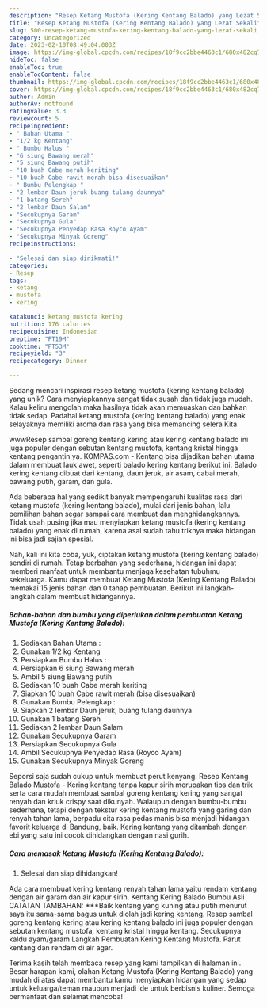 ```yaml
---
description: "Resep Ketang Mustofa (Kering Kentang Balado) yang Lezat Sekali"
title: "Resep Ketang Mustofa (Kering Kentang Balado) yang Lezat Sekali"
slug: 500-resep-ketang-mustofa-kering-kentang-balado-yang-lezat-sekali
category: Uncategorized
date: 2023-02-10T08:49:04.003Z
image: https://img-global.cpcdn.com/recipes/18f9cc2bbe4463c1/680x482cq70/ketang-mustofa-kering-kentang-balado-foto-resep-utama.jpg
hideToc: false
enableToc: true
enableTocContent: false
thumbnail: https://img-global.cpcdn.com/recipes/18f9cc2bbe4463c1/680x482cq70/ketang-mustofa-kering-kentang-balado-foto-resep-utama.jpg
cover: https://img-global.cpcdn.com/recipes/18f9cc2bbe4463c1/680x482cq70/ketang-mustofa-kering-kentang-balado-foto-resep-utama.jpg
author: Admin
authorAv: notfound
ratingvalue: 3.3
reviewcount: 5
recipeingredient:
- " Bahan Utama "
- "1/2 kg Kentang"
- " Bumbu Halus "
- "6 siung Bawang merah"
- "5 siung Bawang putih"
- "10 buah Cabe merah keriting"
- "10 buah Cabe rawit merah bisa disesuaikan"
- " Bumbu Pelengkap "
- "2 lembar Daun jeruk buang tulang daunnya"
- "1 batang Sereh"
- "2 lembar Daun Salam"
- "Secukupnya Garam"
- "Secukupnya Gula"
- "Secukupnya Penyedap Rasa Royco Ayam"
- "Secukupnya Minyak Goreng"
recipeinstructions:

- "Selesai dan siap dinikmati!"
categories:
- Resep
tags:
- ketang
- mustofa
- kering

katakunci: ketang mustofa kering 
nutrition: 176 calories
recipecuisine: Indonesian
preptime: "PT19M"
cooktime: "PT53M"
recipeyield: "3"
recipecategory: Dinner

---
```





Sedang mencari inspirasi resep ketang mustofa (kering kentang balado) yang unik? Cara menyiapkannya sangat tidak susah dan tidak juga mudah. Kalau keliru mengolah maka hasilnya tidak akan memuaskan dan bahkan tidak sedap. Padahal ketang mustofa (kering kentang balado) yang enak selayaknya memiliki aroma dan rasa yang bisa memancing selera Kita.





wwwResep sambal goreng kentang kering atau kering kentang balado ini juga populer dengan sebutan kentang mustofa, kentang kristal hingga kentang pengantin ya. KOMPAS.com - Kentang bisa dijadikan bahan utama dalam membuat lauk awet, seperti balado kering kentang berikut ini. Balado kering kentang dibuat dari kentang, daun jeruk, air asam, cabai merah, bawang putih, garam, dan gula.

Ada beberapa hal yang sedikit banyak mempengaruhi kualitas rasa dari ketang mustofa (kering kentang balado), mulai dari jenis bahan, lalu pemilihan bahan segar sampai cara membuat dan menghidangkannya. Tidak usah pusing jika mau menyiapkan ketang mustofa (kering kentang balado) yang enak di rumah, karena asal sudah tahu triknya maka hidangan ini bisa jadi sajian spesial.






Nah, kali ini kita coba, yuk, ciptakan ketang mustofa (kering kentang balado) sendiri di rumah. Tetap berbahan yang sederhana, hidangan ini dapat memberi manfaat untuk membantu menjaga kesehatan tubuhmu sekeluarga. Kamu dapat membuat Ketang Mustofa (Kering Kentang Balado) memakai 15 jenis bahan dan 0 tahap pembuatan. Berikut ini langkah-langkah dalam membuat hidangannya.

<!--inarticleads1-->

##### Bahan-bahan dan bumbu yang diperlukan dalam pembuatan Ketang Mustofa (Kering Kentang Balado):

1. Sediakan  Bahan Utama :
1. Gunakan 1/2 kg Kentang
1. Persiapkan  Bumbu Halus :
1. Persiapkan 6 siung Bawang merah
1. Ambil 5 siung Bawang putih
1. Sediakan 10 buah Cabe merah keriting
1. Siapkan 10 buah Cabe rawit merah (bisa disesuaikan)
1. Gunakan  Bumbu Pelengkap :
1. Siapkan 2 lembar Daun jeruk, buang tulang daunnya
1. Gunakan 1 batang Sereh
1. Sediakan 2 lembar Daun Salam
1. Gunakan Secukupnya Garam
1. Persiapkan Secukupnya Gula
1. Ambil Secukupnya Penyedap Rasa (Royco Ayam)
1. Gunakan Secukupnya Minyak Goreng


Seporsi saja sudah cukup untuk membuat perut kenyang. Resep Kentang Balado Mustofa - Kering kentang tanpa kapur sirih merupakan tips dan trik serta cara mudah membuat sambal goreng kentang kering yang sangat renyah dan kriuk crispy saat dikunyah. Walaupun dengan bumbu-bumbu sederhana, tetapi dengan tekstur kering kentang mustofa yang garing dan renyah tahan lama, berpadu cita rasa pedas manis bisa menjadi hidangan favorit keluarga di Bandung, baik. Kering kentang yang ditambah dengan ebi yang satu ini cocok dihidangkan dengan nasi gurih. 

<!--inarticleads2-->

##### Cara memasak Ketang Mustofa (Kering Kentang Balado):


1. Selesai dan siap dihidangkan!

Ada cara membuat kering kentang renyah tahan lama yaitu rendam kentang dengan air garam dan air kapur sirih. Kentang Kering Balado Bumbu Asli CATATAN TAMBAHAN: ***Baik kentang yang kuning atau putih menurut saya itu sama-sama bagus untuk diolah jadi kering kentang. Resep sambal goreng kentang kering atau kering kentang balado ini juga populer dengan sebutan kentang mustofa, kentang kristal hingga kentang. Secukupnya kaldu ayam/garam Langkah Pembuatan Kering Kentang Mustofa. Parut kentang dan rendam di air agar. 

Terima kasih telah membaca resep yang kami tampilkan di halaman ini. Besar harapan kami, olahan Ketang Mustofa (Kering Kentang Balado) yang mudah di atas dapat membantu kamu menyiapkan hidangan yang sedap untuk keluarga/teman maupun menjadi ide untuk berbisnis kuliner. Semoga bermanfaat dan selamat mencoba!
